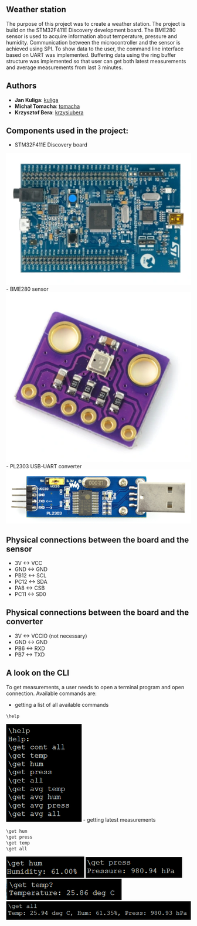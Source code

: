 ## Weather station
The purpose of this project was to create a weather station. The project is build on the STM32F411E Discovery development board. The BME280 sensor is used to acquire information 
about temperature, pressure and humidity. Communication between the microcontroller and the sensor is achieved using SPI. To show data to the user, the command line interface
based on UART was implemented. Buffering data using the ring buffer structure was implemented so that user can get both latest measurements and average measurements from last 3 
minutes. 

## Authors
* **Jan Kuliga**: [kuliga](https://github.com/kuliga)
* **Michał Tomacha**: [tomacha](https://github.com/tomacha)
* **Krzysztof Bera**: [krzysiubera](https://github.com/krzysiubera)

## Components used in the project:
- STM32F411E Discovery board
<img src="images/stm32f4.png" />
- BME280 sensor
<img src="images/bme280.png" />
- PL2303 USB-UART converter
<img src="images/usb_uart_conv.png" />

## Physical connections between the board and the sensor
- 3V <-> VCC
- GND <-> GND
- PB12 <-> SCL
- PC12 <-> SDA
- PA8 <-> CSB
- PC11 <-> SD0

## Physical connections between the board and the converter
- 3V <-> VCCIO (not necessary)
- GND <-> GND
- PB6 <-> RXD
- PB7 <-> TXD

## A look on the CLI
To get measurements, a user needs to open a terminal program and open connection. Available commands are:
- getting a list of all available commands
```
\help
```
<img src="images/help.png" />
- getting latest measurements

```
\get hum
\get press
\get temp
\get all
```
<img src="images/get_hum.png" />
<img src="images/get_press.png" />
<img src="images/get_temp.png" />
<img src="images/get_all.png" />
